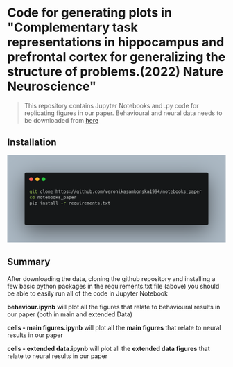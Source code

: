 
# Code for generating plots in "Complementary task representations in hippocampus and prefrontal cortex for generalizing the structure of problems.(2022) Nature Neuroscience" 

> This repository contains Jupyter Notebooks and .py code for replicating figures in our paper. Behavioural and neural data needs to be downloaded from [here](https://doi.org/10.6084/m9.figshare.19773334) 

## Installation

![](media/installation_glance.png)

## Summary

After downloading the data, cloning the github repository and installing a few basic python packages in the requirements.txt file (above) you should be able to easily run all of the code in Jupyter Notebook

**behaviour.ipynb** will plot all the figures that relate to behavioural results in our paper (both in main and extended Data)

**cells - main figures.ipynb** will plot all the **main figures** that relate to neural results in our paper 

**cells - extended data.ipynb** will plot all the **extended data figures** that relate to neural results in our paper 
 
